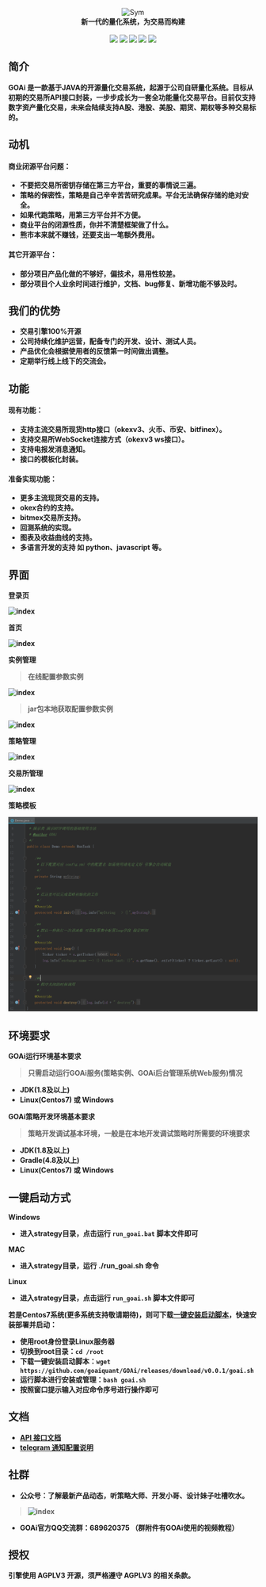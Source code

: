 <p align = "center">
<img alt="Sym" src="https://images.gitee.com/uploads/images/2019/0301/103718_0b0df56e_1088279.png">
<br><b>
新一代的量化系统，为交易而构建
<br><br>
<a title="Build Status" target="_blank"><img src="https://img.shields.io/badge/build-passing-brightgreen.svg"></a>
<a title="Code Size" target="_blank"><img src="https://img.shields.io/badge/code%20size-7M-important.svg"></a>
<a title="AGPLv3" target="_blank"><img src="https://img.shields.io/badge/license-AGPLv3-green.svg"></a>
<a title="Releases" target="_blank"><img src="https://img.shields.io/badge/release-V0.1-yellow.svg"></a>
<a title="Downloads" target="_blank"><img src="https://img.shields.io/badge/downloads-199total-blue.svg"></a>
</p>

## 简介
GOAi 是一款基于JAVA的开源量化交易系统，起源于公司自研量化系统。目标从初期的交易所API接口封装，一步步成长为一套全功能量化交易平台。目前仅支持数字资产量化交易，未来会陆续支持A股、港股、美股、期货、期权等多种交易标的。
## 动机
#### 商业闭源平台问题：
* 不要把交易所密钥存储在第三方平台，重要的事情说三遍。
* 策略的保密性，策略是自己辛辛苦苦研究成果。平台无法确保存储的绝对安全。
* 如果代跑策略，用第三方平台并不方便。
* 商业平台的闭源性质，你并不清楚框架做了什么。
* 熊市本来就不赚钱，还要支出一笔额外费用。
#### 其它开源平台：
* 部分项目产品化做的不够好，偏技术，易用性较差。
* 部分项目个人业余时间进行维护，文档、bug修复、新增功能不够及时。
## 我们的优势
* 交易引擎100%开源
* 公司持续化维护运营，配备专门的开发、设计、测试人员。
* 产品优化会根据使用者的反馈第一时间做出调整。
* 定期举行线上线下的交流会。
## 功能
#### 现有功能：
* 支持主流交易所现货http接口（okexv3、火币、币安、bitfinex）。
* 支持交易所WebSocket连接方式（okexv3 ws接口）。
* 支持电报发消息通知。
* 接口的模板化封装。
#### 准备实现功能：
* 更多主流现货交易的支持。
* okex合约的支持。
* bitmex交易所支持。
* 回测系统的实现。
* 图表及收益曲线的支持。
* 多语言开发的支持 如 python、javascript 等。
## 界面

**登录页**

![index](https://images.gitee.com/uploads/images/2019/0308/174439_8af709ba_2076727.png)

**首页**

![index](https://images.gitee.com/uploads/images/2019/0307/164231_1a8ea26c_2076727.png)

**实例管理**

> 在线配置参数实例

![index](https://images.gitee.com/uploads/images/2019/0307/180525_1ce47b16_2076727.png)

> jar包本地获取配置参数实例

![index](https://images.gitee.com/uploads/images/2019/0307/164232_753a4090_2076727.png)

**策略管理**

![index](https://images.gitee.com/uploads/images/2019/0307/164231_51d0a7f1_2076727.png)

**交易所管理**

![index](https://images.gitee.com/uploads/images/2019/0307/164232_bc8a0ca2_2076727.png)

**策略模板**

![index](https://raw.githubusercontent.com/zq33/TP/master/%E9%A1%B5%E9%9D%A2%E6%88%AA%E5%9B%BE/%E7%AD%96%E7%95%A5%E6%A8%A1%E6%9D%BF.png)


## 环境要求

**GOAi运行环境基本要求**
> 只需启动运行GOAi服务(策略实例、GOAi后台管理系统Web服务)情况
+ JDK(1.8及以上)
+ Linux(Centos7) 或 Windows

**GOAi策略开发环境基本要求**
> 策略开发调试基本环境，一般是在本地开发调试策略时所需要的环境要求
+ JDK(1.8及以上)
+ Gradle(4.8及以上)
+ Linux(Centos7) 或 Windows


## 一键启动方式

**Windows**

+ 进入strategy目录，点击运行 `run_goai.bat` 脚本文件即可

**MAC**

+ 进入strategy目录，运行 ./run_goai.sh 命令

**Linux**

+ 进入strategy目录，点击运行 `run_goai.sh` 脚本文件即可

若是Centos7系统(更多系统支持敬请期待)，则可下载[一键安装启动脚本](https://github.com/goaiquant/GOAi/releases/tag/v0.0.1)，快速安装部署并启动：
+ 使用root身份登录Linux服务器
+ 切换到root目录：`cd /root`
+ 下载一键安装启动脚本：`wget https://github.com/goaiquant/GOAi/releases/download/v0.0.1/goai.sh`
+ 运行脚本进行安装或管理：`bash goai.sh`
+ 按照窗口提示输入对应命令序号进行操作即可

## 文档
* [API 接口文档](https://github.com/goaiquant/GOAi/wiki/GOAi-API-接口文档)
* [telegram 通知配置说明](https://github.com/goaiquant/GOAi/wiki/电报通知配置方法)

## 社群
* 公众号：了解最新产品动态，听策略大师、开发小哥、设计妹子吐槽吹水。
> ![index](https://images.gitee.com/uploads/images/2019/0307/164309_109bf364_2076727.png)
* GOAi官方QQ交流群：689620375  （群附件有GOAi使用的视频教程）

## 授权
引擎使用 AGPLV3 开源，须严格遵守 AGPLV3 的相关条款。
